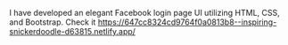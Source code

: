 I have developed an elegant Facebook login page UI utilizing HTML, CSS, and Bootstrap.
Check it https://647cc8324cd9764f0a0813b8--inspiring-snickerdoodle-d63815.netlify.app/

